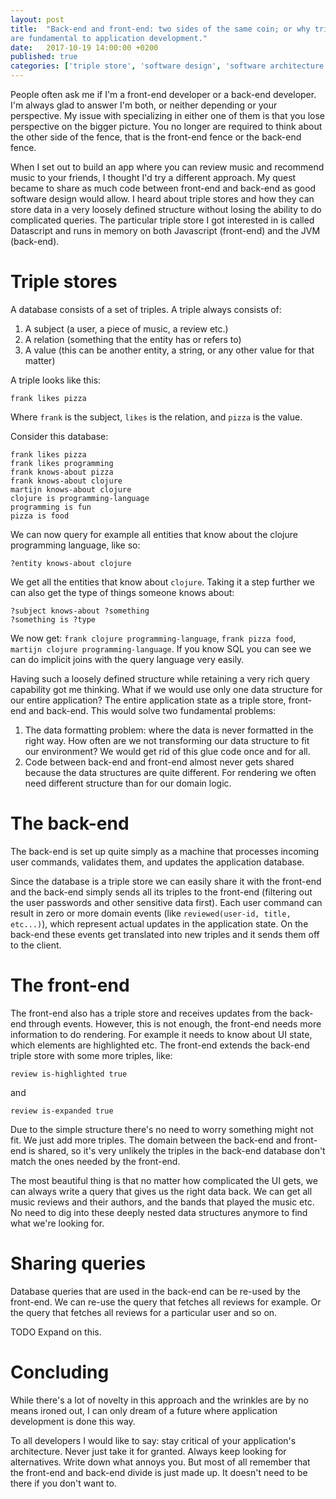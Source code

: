 ```yaml
---
layout: post
title:  "Back-end and front-end: two sides of the same coin; or why triple stores 
are fundamental to application development."
date:   2017-10-19 14:00:00 +0200
published: true
categories: ['triple store', 'software design', 'software architecture', 'database']
---
```

People often ask me if I'm a front-end developer or a back-end developer. I'm
always glad to answer I'm both, or neither depending or your perspective. My
issue with specializing in either one of them is that you lose perspective on
the bigger picture. You no longer are required to think about the other side of
the fence, that is the front-end fence or the back-end fence.

When I set out to build an app where you can review music and recommend music to
your friends, I thought I'd try a different approach. My quest became to share
as much code between front-end and back-end as good software design would allow.
I heard about triple stores and how they can store data in a very loosely
defined structure without losing the ability to do complicated queries. The
particular triple store I got interested in is called Datascript and runs in
memory on both Javascript (front-end) and the JVM (back-end).

# Triple stores 

A database consists of a set of triples. A triple always consists of:

1. A subject (a user, a piece of music, a review etc.)
2. A relation (something that the entity has or refers to)
3. A value (this can be another entity, a string, or any other value for that matter)

A triple looks like this:

`frank likes pizza`

Where `frank` is the subject, `likes` is the relation, and `pizza` is the value.

Consider this database:

```
frank likes pizza
frank likes programming
frank knows-about pizza
frank knows-about clojure
martijn knows-about clojure
clojure is programming-language
programming is fun
pizza is food
```

We can now query for example all entities that know about the clojure
programming language, like so:

```
?entity knows-about clojure
```

We get all the entities that know about `clojure`. Taking it a step further we
can also get the type of things someone knows about:

```
?subject knows-about ?something
?something is ?type
```

We now get: `frank clojure programming-language`, `frank pizza food`, `martijn
clojure programming-language`. If you know SQL you can see we can do implicit
joins with the query language very easily.

Having such a loosely defined structure while retaining a very rich query
capability got me thinking. What if we would use only one data structure for our
entire application? The entire application state as a triple store, front-end
and back-end. This would solve two fundamental problems:

1. The data formatting problem: where the data is never formatted in the right
   way. How often are we not transforming our data structure to fit our
   environment? We would get rid of this glue code once and for all.
2. Code between back-end and front-end almost never gets shared because the data
   structures are quite different. For rendering we often need different
   structure than for our domain logic. 

# The back-end

The back-end is set up quite simply as a machine that processes incoming user
commands, validates them, and updates the application database.

Since the database is a triple store we can easily share it with the front-end
and the back-end simply sends all its triples to the front-end (filtering out
the user passwords and other sensitive data first). Each user command can result
in zero or more domain events (like `reviewed(user-id, title, etc...)`), which
represent actual updates in the application state. On the back-end these events
get translated into new triples and it sends them off to the client.

# The front-end

The front-end also has a triple store and receives updates from the back-end
through events. However, this is not enough, the front-end needs more
information to do rendering. For example it needs to know about UI state, which
elements are highlighted etc. The front-end extends the back-end triple store
with some more triples, like:

```review is-highlighted true```

and

```review is-expanded true```

Due to the simple structure there's no need to worry something might not fit. We
just add more triples. The domain between the back-end and front-end is shared,
so it's very unlikely the triples in the back-end database don't match the ones
needed by the front-end.

The most beautiful thing is that no matter how complicated the UI gets, we can
always write a query that gives us the right data back. We can get all music
reviews and their authors, and the bands that played the music etc. No need to
dig into these deeply nested data structures anymore to find what we're looking
for.

# Sharing queries

Database queries that are used in the back-end can be re-used by the front-end.
We can re-use the query that fetches all reviews for example. Or the query
that fetches all reviews for a particular user and so on.

TODO Expand on this.

# Concluding

While there's a lot of novelty in this approach and the wrinkles are by no means
ironed out, I can only dream of a future where application development is done
this way.

To all developers I would like to say: stay critical of your application's
architecture. Never just take it for granted. Always keep looking for
alternatives. Write down what annoys you. But most of all remember that the
front-end and back-end divide is just made up. It doesn't need to be there if
you don't want to.
